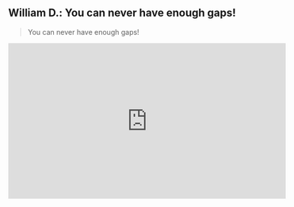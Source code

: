 ## William D.: You can never have enough gaps!

> You can never have enough gaps!

<iframe width="560" height="315" src="https://www.youtube-nocookie.com/embed/pnihD9ues_k?si=Z0iKdFLSaJFEsCcG" title="YouTube video player" frameborder="0" allow="accelerometer; autoplay; clipboard-write; encrypted-media; gyroscope; picture-in-picture; web-share" referrerpolicy="strict-origin-when-cross-origin" allowfullscreen></iframe>